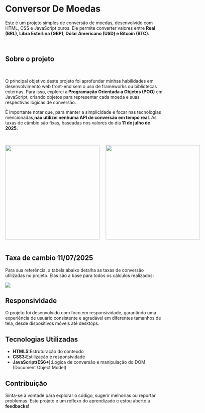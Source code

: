 <h1>Conversor De Moedas</h1>
<p>Este é um projeto simples de conversão de moedas, desenvolvido com HTML, CSS e JavaScript puros. Ele permite converter valores entre <b> Real (BRL), Libra Esterlina (GBP), Dólar Americano (USD) e Bitcoin (BTC).</b></p>
<br>
<h2>Sobre o projeto</h2>
<br>
<p>O principal objetivo deste projeto foi aprofundar minhas habilidades em desenvolvimento web front-end sem o uso de frameworks ou bibliotecas externas. Para isso, explorei a<b> Programação Orientada a Objetos (POO)</b> em JavaScript, criando objetos para representar cada moeda e suas respectivas lógicas de conversão.

É importante notar que, para manter a simplicidade e focar nas tecnologias mencionadas,<b>não utilizei nenhuma API de conversão em tempo real</b>. As taxas de câmbio são fixas, baseadas nos valores do dia<b> 11 de julho de 2025.</b></p>
<br>
<div style="display: flex;">
<img style="height:300px;" src="https://github.com/user-attachments/assets/ba6b2505-0325-4e85-b9b7-585a286ecfb7"/> <img style="height:300px;margin-left: 20px;" src="https://github.com/user-attachments/assets/9f74416e-d278-4c94-8f4a-05963ec1b428"/>
</div>
<br>
<h2>Taxa de cambio 11/07/2025</h2>
<p>Para sua referência, a tabela abaixo detalha as taxas de conversão utilizadas no projeto. Elas são a base para todos os cálculos realizados:</p>
<img src="https://github.com/user-attachments/assets/1f54d6c2-4672-4a6e-8f8d-112bc599f049">
<h2>Responsividade</h2>
<p>O projeto foi desenvolvido com foco em responsividade, garantindo uma experiência de usuário consistente e agradável em diferentes tamanhos de tela, desde dispositivos móveis até desktops.</p>
<h2>Tecnologias Utilizadas</h2>
<ul>
  <li><b>HTML5:</b>Estruturação do conteudo</li>
  <li><b>CSS3:</b>Estilização e responsividade</li>
  <li><b>JavaScript(ES6+):</b>Lógica de conversão e manipulação do DOM (Document Object Model)</li>
</ul>
<h2>Contribuição</h2>
<p>Sinta-se à vontade para explorar o código, sugerir melhorias ou reportar problemas. Este projeto é um reflexo do aprendizado e estou aberto a <b>feedbacks!</b></p>




